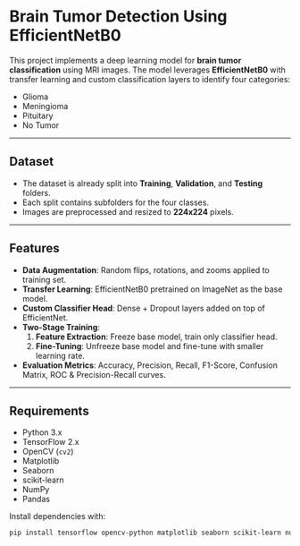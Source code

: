 # Brain Tumor Detection Using EfficientNetB0

This project implements a deep learning model for **brain tumor classification** using MRI images. The model leverages **EfficientNetB0** with transfer learning and custom classification layers to identify four categories:

- Glioma  
- Meningioma  
- Pituitary  
- No Tumor  

---

## Dataset

- The dataset is already split into **Training**, **Validation**, and **Testing** folders.  
- Each split contains subfolders for the four classes.  
- Images are preprocessed and resized to **224x224** pixels.  

---

## Features

- **Data Augmentation**: Random flips, rotations, and zooms applied to training set.  
- **Transfer Learning**: EfficientNetB0 pretrained on ImageNet as the base model.  
- **Custom Classifier Head**: Dense + Dropout layers added on top of EfficientNet.  
- **Two-Stage Training**:
  1. **Feature Extraction**: Freeze base model, train only classifier head.  
  2. **Fine-Tuning**: Unfreeze base model and fine-tune with smaller learning rate.  
- **Evaluation Metrics**: Accuracy, Precision, Recall, F1-Score, Confusion Matrix, ROC & Precision-Recall curves.  

---

## Requirements

- Python 3.x  
- TensorFlow 2.x  
- OpenCV (`cv2`)  
- Matplotlib  
- Seaborn  
- scikit-learn  
- NumPy  
- Pandas  

Install dependencies with:

```bash
pip install tensorflow opencv-python matplotlib seaborn scikit-learn numpy pandas
